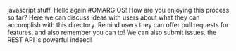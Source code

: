 javascript stuff.  Hello again #OMARG OS! How are you enjoying this process so far?  Here we can discuss ideas with users about what they can accomplish with this directory.  Remind users they can offer pull requests for features, and also remember you can to!  We can also submit issues.  the REST API is powerful indeed!
